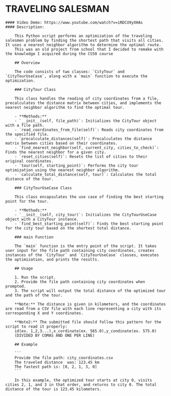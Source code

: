   # TRAVELING SALESMAN
    #### Video Demo: https://www.youtube.com/watch?v=iRDCU9yXHAs
    #### Description:

        This Python script performs an optimization of the traveling salesmen problem by finding the shortest path that visits all cities. It uses a nearest neighbor algorithm to determine the optimal route.
        This was an old project from school that I decided to remake with the knowledge I acquired during the CS50 course

        ## Overview

        The code consists of two classes: `CityTour` and `CityTourUseCase`, along with a `main` function to execute the optimization.

        ### CityTour Class

        This class handles the reading of city coordinates from a file, precalculates the distance matrix between cities, and implements the nearest neighbor algorithm to find the optimal tour.

        - **Methods:**
        - `__init__(self, file_path)`: Initializes the CityTour object with a file path.
        - `read_coordinates_from_file(self)`: Reads city coordinates from the specified file.
        - `precalculate_distances(self)`: Precalculates the distance matrix between cities based on their coordinates.
        - `find_nearest_neighbor(self, current_city, cities_to_check)`: Finds the nearest neighbor for a given city.
        - `reset_cities(self)`: Resets the list of cities to their original coordinates.
        - `tour(self, starting_point)`: Performs the city tour optimization using the nearest neighbor algorithm.
        - `calculate_total_distance(self, tour)`: Calculates the total distance of the tour.

        ### CityTourUseCase Class

        This class encapsulates the use case of finding the best starting point for the tour.

        - **Methods:**
        - `__init__(self, city_tour)`: Initializes the CityTourUseCase object with a CityTour instance.
        - `find_best_starting_point(self)`: Finds the best starting point for the city tour based on the shortest total distance.

        ### main Function

        The `main` function is the entry point of the script. It takes user input for the file path containing city coordinates, creates instances of the `CityTour` and `CityTourUseCase` classes, executes the optimization, and prints the results.

        ## Usage

        1. Run the script.
        2. Provide the file path containing city coordinates when prompted.
        3. The script will output the total distance of the optimized tour and the path of the tour.

        **Note:** The distance is given in kilometers, and the coordinates are read from a CSV file with each line representing a city with its corresponding X and Y coordinates.

        **Note2:** The submitted file should follow this pattern for the script to read it properly:
        id(ex. 1,2,3...),x_cordinate(ex. 565.0),y_condinate(ex. 575.0)
        (DIVIDED BY COMAS AND ONE PER LINE)

        ## Example

        ```
        Provide the file path: city_coordinates.csv
        The traveled distance  was: 123.45 km
        The fastest path is: [0, 2, 1, 3, 0]
        ```

        In this example, the optimized tour starts at city 0, visits cities 2, 1, and 3 in that order, and returns to city 0. The total distance of the tour is 123.45 kilometers.
